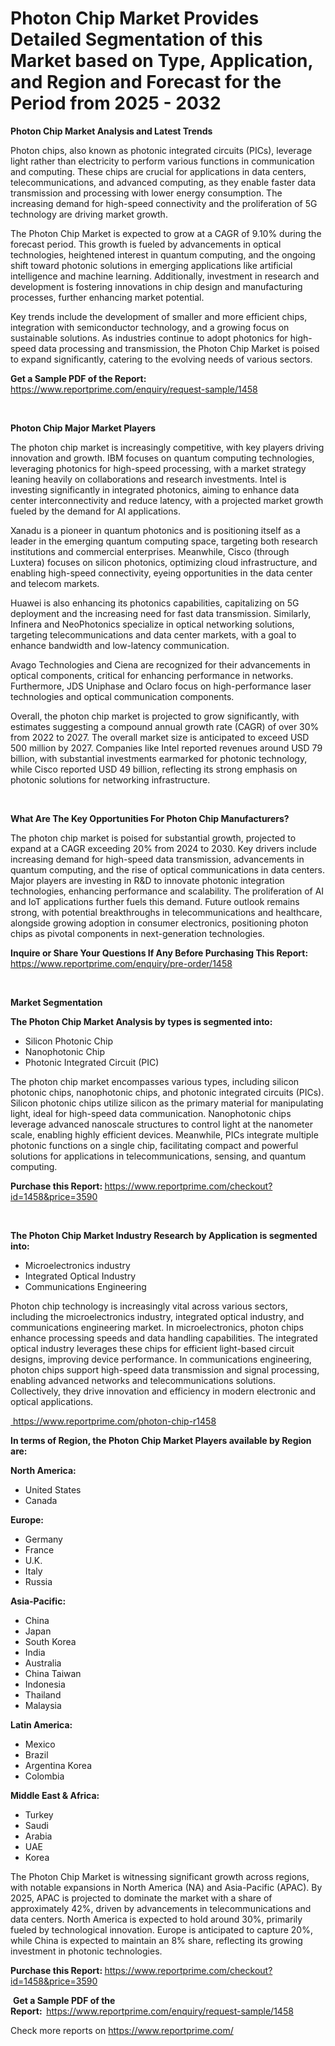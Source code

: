 <p><h1>Photon Chip Market Provides Detailed Segmentation of this Market based on Type, Application, and Region and Forecast for the Period from 2025 - 2032</h1></p><p><strong>Photon Chip Market Analysis and Latest Trends</strong></p>
<p><p>Photon chips, also known as photonic integrated circuits (PICs), leverage light rather than electricity to perform various functions in communication and computing. These chips are crucial for applications in data centers, telecommunications, and advanced computing, as they enable faster data transmission and processing with lower energy consumption. The increasing demand for high-speed connectivity and the proliferation of 5G technology are driving market growth.</p><p>The Photon Chip Market is expected to grow at a CAGR of 9.10% during the forecast period. This growth is fueled by advancements in optical technologies, heightened interest in quantum computing, and the ongoing shift toward photonic solutions in emerging applications like artificial intelligence and machine learning. Additionally, investment in research and development is fostering innovations in chip design and manufacturing processes, further enhancing market potential.</p><p>Key trends include the development of smaller and more efficient chips, integration with semiconductor technology, and a growing focus on sustainable solutions. As industries continue to adopt photonics for high-speed data processing and transmission, the Photon Chip Market is poised to expand significantly, catering to the evolving needs of various sectors.</p></p>
<p><strong>Get a Sample PDF of the Report:&nbsp;</strong> <a href="https://www.reportprime.com/enquiry/request-sample/1458?utm_campaign=2220&utm_medium=2&utm_source=Github&utm_content=ia&utm_term=18032025&utm_id=photon-chip">https://www.reportprime.com/enquiry/request-sample/1458</a></p>
<p>&nbsp;</p>
<p><strong>Photon Chip Major Market Players</strong></p>
<p><p>The photon chip market is increasingly competitive, with key players driving innovation and growth. IBM focuses on quantum computing technologies, leveraging photonics for high-speed processing, with a market strategy leaning heavily on collaborations and research investments. Intel is investing significantly in integrated photonics, aiming to enhance data center interconnectivity and reduce latency, with a projected market growth fueled by the demand for AI applications.</p><p>Xanadu is a pioneer in quantum photonics and is positioning itself as a leader in the emerging quantum computing space, targeting both research institutions and commercial enterprises. Meanwhile, Cisco (through Luxtera) focuses on silicon photonics, optimizing cloud infrastructure, and enabling high-speed connectivity, eyeing opportunities in the data center and telecom markets.</p><p>Huawei is also enhancing its photonics capabilities, capitalizing on 5G deployment and the increasing need for fast data transmission. Similarly, Infinera and NeoPhotonics specialize in optical networking solutions, targeting telecommunications and data center markets, with a goal to enhance bandwidth and low-latency communication. </p><p>Avago Technologies and Ciena are recognized for their advancements in optical components, critical for enhancing performance in networks. Furthermore, JDS Uniphase and Oclaro focus on high-performance laser technologies and optical communication components.</p><p>Overall, the photon chip market is projected to grow significantly, with estimates suggesting a compound annual growth rate (CAGR) of over 30% from 2022 to 2027. The overall market size is anticipated to exceed USD 500 million by 2027. Companies like Intel reported revenues around USD 79 billion, with substantial investments earmarked for photonic technology, while Cisco reported USD 49 billion, reflecting its strong emphasis on photonic solutions for networking infrastructure.</p></p>
<p>&nbsp;</p>
<p><strong>What Are The Key Opportunities For Photon Chip Manufacturers?</strong></p>
<p><p>The photon chip market is poised for substantial growth, projected to expand at a CAGR exceeding 20% from 2024 to 2030. Key drivers include increasing demand for high-speed data transmission, advancements in quantum computing, and the rise of optical communications in data centers. Major players are investing in R&D to innovate photonic integration technologies, enhancing performance and scalability. The proliferation of AI and IoT applications further fuels this demand. Future outlook remains strong, with potential breakthroughs in telecommunications and healthcare, alongside growing adoption in consumer electronics, positioning photon chips as pivotal components in next-generation technologies.</p></p>
<p><strong>Inquire or Share Your Questions If Any Before Purchasing This Report:</strong> <a href="https://www.reportprime.com/enquiry/pre-order/1458?utm_campaign=2220&utm_medium=2&utm_source=Github&utm_content=ia&utm_term=18032025&utm_id=photon-chip">https://www.reportprime.com/enquiry/pre-order/1458</a></p>
<p>&nbsp;</p>
<p><strong>Market Segmentation</strong></p>
<p><strong>The Photon Chip Market Analysis by types is segmented into:</strong></p>
<p><ul><li>Silicon Photonic Chip</li><li>Nanophotonic Chip</li><li>Photonic Integrated Circuit (PIC)</li></ul></p>
<p><p>The photon chip market encompasses various types, including silicon photonic chips, nanophotonic chips, and photonic integrated circuits (PICs). Silicon photonic chips utilize silicon as the primary material for manipulating light, ideal for high-speed data communication. Nanophotonic chips leverage advanced nanoscale structures to control light at the nanometer scale, enabling highly efficient devices. Meanwhile, PICs integrate multiple photonic functions on a single chip, facilitating compact and powerful solutions for applications in telecommunications, sensing, and quantum computing.</p></p>
<p><strong>Purchase this Report:&nbsp;</strong><a href="https://www.reportprime.com/checkout?id=1458&price=3590&utm_campaign=2220&utm_medium=2&utm_source=Github&utm_content=ia&utm_term=18032025&utm_id=photon-chip">https://www.reportprime.com/checkout?id=1458&price=3590</a></p>
<p>&nbsp;</p>
<p><strong>The Photon Chip Market Industry Research by Application is segmented into:</strong></p>
<p><ul><li>Microelectronics industry</li><li>Integrated Optical Industry</li><li>Communications Engineering</li></ul></p>
<p><p>Photon chip technology is increasingly vital across various sectors, including the microelectronics industry, integrated optical industry, and communications engineering market. In microelectronics, photon chips enhance processing speeds and data handling capabilities. The integrated optical industry leverages these chips for efficient light-based circuit designs, improving device performance. In communications engineering, photon chips support high-speed data transmission and signal processing, enabling advanced networks and telecommunications solutions. Collectively, they drive innovation and efficiency in modern electronic and optical applications.</p></p>
<p><a href="https://www.reportprime.com/photon-chip-r1458?utm_campaign=2220&utm_medium=2&utm_source=Github&utm_content=ia&utm_term=18032025&utm_id=photon-chip">&nbsp;https://www.reportprime.com/photon-chip-r1458</a></p>
<p><strong>In terms of Region, the Photon Chip Market Players available by Region are:</strong></p>
<p>
    <p> <strong> North America: </strong>
        <ul>
            <li>United States</li>
            <li>Canada</li>
        </ul>
        </p> 
    <p> <strong> Europe: </strong>
        <ul>
            <li>Germany</li>
            <li>France</li>
            <li>U.K.</li>
            <li>Italy</li>
            <li>Russia</li>
        </ul>
        </p> 
    <p> <strong> Asia-Pacific: </strong>
        <ul>
            <li>China</li>
            <li>Japan</li>
            <li>South Korea</li>
            <li>India</li>
            <li>Australia</li>
            <li>China Taiwan</li>
            <li>Indonesia</li>
            <li>Thailand</li>
            <li>Malaysia</li>
        </ul>
        </p> 
    <p> <strong> Latin America: </strong>
        <ul>
            <li>Mexico</li>
            <li>Brazil</li>
            <li>Argentina Korea</li>
            <li>Colombia</li>
        </ul>
        </p> 
    <p> <strong> Middle East & Africa: </strong>
        <ul>
            <li>Turkey</li>
            <li>Saudi</li>
            <li>Arabia</li>
            <li>UAE</li>
            <li>Korea</li>
        </ul>
    </p>
    </p>
<p><p>The Photon Chip Market is witnessing significant growth across regions, with notable expansions in North America (NA) and Asia-Pacific (APAC). By 2025, APAC is projected to dominate the market with a share of approximately 42%, driven by advancements in telecommunications and data centers. North America is expected to hold around 30%, primarily fueled by technological innovation. Europe is anticipated to capture 20%, while China is expected to maintain an 8% share, reflecting its growing investment in photonic technologies.</p></p>
<p><strong>Purchase this Report: </strong><a href="https://www.reportprime.com/checkout?id=1458&price=3590&utm_campaign=2220&utm_medium=2&utm_source=Github&utm_content=ia&utm_term=18032025&utm_id=photon-chip">https://www.reportprime.com/checkout?id=1458&price=3590</a></p>
<p>&nbsp;<strong>Get a Sample PDF of the Report:&nbsp;&nbsp;</strong><a href="https://www.reportprime.com/enquiry/request-sample/1458?utm_campaign=2220&utm_medium=2&utm_source=Github&utm_content=ia&utm_term=18032025&utm_id=photon-chip">https://www.reportprime.com/enquiry/request-sample/1458</a></p>
<p><strong></strong></p>
<p>Check more reports on <a href="https://www.reportprime.com/?utm_campaign=2220&utm_medium=2&utm_source=Github&utm_content=ia&utm_term=18032025&utm_id=photon-chip">https://www.reportprime.com/</a></p>